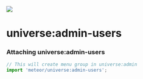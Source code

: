 <a href="http://unicms.io"><img src="http://unicms.io/banners/standalone.png" /></a>

# universe:admin-users

### Attaching universe:admin-users
```js
// This will create menu group in universe:admin
import 'meteor/universe:admin-users';
```
